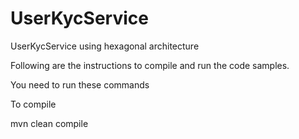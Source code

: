 # UserKycService
UserKycService using hexagonal architecture

Following are the instructions to compile and run the code samples.

You need to run these commands

To compile

mvn clean compile
